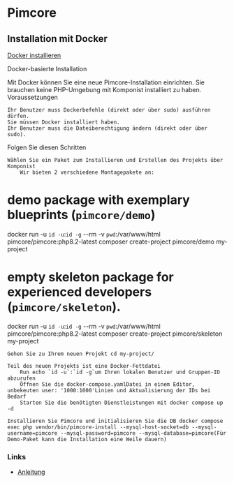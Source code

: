 # Pimcore

## Installation mit Docker

[Docker installieren](https://github.com/guggenbergerME/linux_codes/tree/main/Einrichten%20%26%20Programme/docker/Installieren)


Docker-basierte Installation

Mit Docker können Sie eine neue Pimcore-Installation einrichten. Sie brauchen keine PHP-Umgebung mit Komponist installiert zu haben.
Voraussetzungen
​

    Ihr Benutzer muss Dockerbefehle (direkt oder über sudo) ausführen dürfen.
    Sie müssen Docker installiert haben.
    Ihr Benutzer muss die Dateiberechtigung ändern (direkt oder über sudo).

Folgen Sie diesen Schritten
​

    Wählen Sie ein Paket zum Installieren und Erstellen des Projekts über Komponist
        Wir bieten 2 verschiedene Montagepakete an:

# demo package with exemplary blueprints (`pimcore/demo`)
docker run -u `id -u`:`id -g` --rm -v `pwd`:/var/www/html pimcore/pimcore:php8.2-latest composer create-project pimcore/demo my-project

# empty skeleton package for experienced developers (`pimcore/skeleton`).
docker run -u `id -u`:`id -g` --rm -v `pwd`:/var/www/html pimcore/pimcore:php8.2-latest composer create-project pimcore/skeleton my-project

    Gehen Sie zu Ihrem neuen Projekt cd my-project/

    Teil des neuen Projekts ist eine Docker-Fettdatei
        Run echo `id -u`:`id -g`um Ihren lokalen Benutzer und Gruppen-ID abzurufen
        Öffnen Sie die docker-compose.yamlDatei in einem Editor, unbekeuten user: '1000:1000'Linien und Aktualisierung der IDs bei Bedarf
        Starten Sie die benötigten Dienstleistungen mit docker compose up -d

    Installieren Sie Pimcore und initialisieren Sie die DB docker compose exec php vendor/bin/pimcore-install --mysql-host-socket=db --mysql-username=pimcore --mysql-password=pimcore --mysql-database=pimcore(Für Demo-Paket kann die Installation eine Weile dauern)


### Links

+ [Anleitung](https://docs.pimcore.com/platform/Pimcore/Getting_Started/Installation/Docker_Based_Installation)
